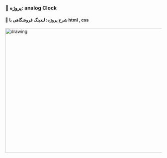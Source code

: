 ### 📑 پروژه: analog Clock

#### 📌 شرح پروژه: لندینگ فروشگاهی با html , css


<img src="https://github.com/aligoodini/ecommerce-landing/blob/81046b5a45a50be7a5a8ccc6f17143a3e741657c/ecommerce-landing.png" alt="drawing" style="width:900px; height:400px"/>
